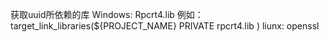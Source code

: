 获取uuid所依赖的库
Windows: Rpcrt4.lib
例如：
target_link_libraries(${PROJECT_NAME} 
    PRIVATE rpcrt4.lib
)
liunx: openssl